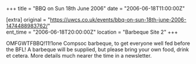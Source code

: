 +++
title = "BBQ on Sun 18th June 2006"
date = "2006-06-18T11:00:00Z"

[extra]
original = "https://uwcs.co.uk/events/bbq-on-sun-18th-june-2006-1474488983762/"    
ent_time = "2006-06-18T20:00:00Z"
location = "Barbeque Site 2"
+++

OMFGWTFBBQ\!11\!1one Compsoc barbeque, to get everyone well fed before the BFL\! A barbeque will be supplied, but please bring your own food, drink et cetera. More details much nearer the time in a newsletter.

